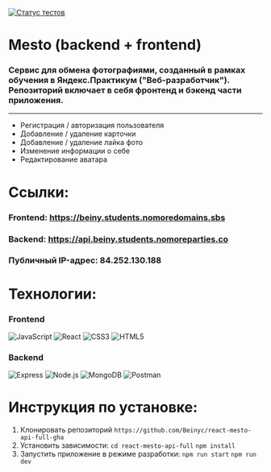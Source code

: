 [![Статус тестов](../../actions/workflows/tests.yml/badge.svg)](../../actions/workflows/tests.yml)

# Mesto (backend + frontend)
### Сервис для обмена фотографиями, созданный в рамках обучения в Яндекс.Практикум ("Веб-разработчик"). Репозиторий включает в себя фронтенд и бэкенд части приложения.
---
- Регистрация / авторизация пользователя
- Добавление / удаление карточки
- Добавление / удаление лайка фото
- Изменение информации о себе
- Редактирование аватара
  
# Ссылки:
### Frontend: https://beiny.students.nomoredomains.sbs
### Backend: https://api.beiny.students.nomoreparties.co
### Публичный IP-адрес: 84.252.130.188

# Технологии:
### Frontend
![JavaScript](https://img.shields.io/badge/-JavaScript-090909?style=for-the-badge&logo=JavaScript)
![React](https://img.shields.io/badge/-React-090909?style=for-the-badge&logo=React) 
![CSS3](https://img.shields.io/badge/-CSS3-090909?style=for-the-badge&logo=CSS3)
![HTML5](https://img.shields.io/badge/-HTML5-090909?style=for-the-badge&logo=HTML5)
### Backend
![Express](https://img.shields.io/badge/-Express-090909?style=for-the-badge&logo=Express)
![Node.js](https://img.shields.io/badge/-Node.js-090909?style=for-the-badge&logo=Node.js)
![MongoDB](https://img.shields.io/badge/-MongoDB-090909?style=for-the-badge&logo=MongoDB)
![Postman](https://img.shields.io/badge/-Postman-090909?style=for-the-badge&logo=Postman)

# Инструкция по установке:
1. Клонировать репозиторий 
`https://github.com/Beinyc/react-mesto-api-full-gha`
2. Установить зависимости:
`cd react-mesto-api-full`
`npm install`
3. Запустить приложение в режиме разработки:
`npm run start`
`npm run dev`